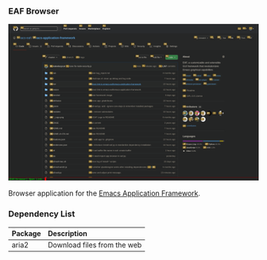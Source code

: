 ### EAF Browser
<p align="center">
  <img width="800" src="./screenshot.png">
</p>

Browser application for the [Emacs Application Framework](https://github.com/emacs-eaf/emacs-application-framework).

### Dependency List

| Package   | Description                 |
| :-------- | :------                     |
| aria2     | Download files from the web |
